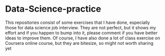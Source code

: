 # Data-Science-practice
This repositories consist of some exercises that I have done, especially those for data science job interview. They are not perfect, but it shows my effort and if you happen to bump into it, please comment if you have better ideas to improve them. Of course, I have also done a lot of class exercise on Coursera online course, but they are bitesize, so might not worth sharing yet
